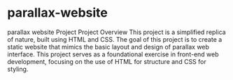 # parallax-website
parallax website Project Project Overview This project is a simplified replica of nature,  built using HTML and CSS. The goal of this project is to create a static website that mimics the basic layout and design of parallax web interface. This project serves as a foundational exercise in front-end web development, focusing on the use of HTML for structure and CSS for styling.

